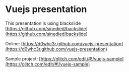 # Vuejs presentation

This presentation is using blackslide [https://github.com/sinedied/backslide](https://github.com/sinedied/backslide)

Online: [https://d0whc3r.github.com/vuejs-presentation](https://d0whc3r.github.com/vuejs-presentation)

Sample project: [https://glitch.com/edit/#!/vuejs-sample](https://glitch.com/edit/#!/vuejs-sample)